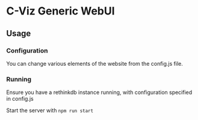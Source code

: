 # C-Viz Generic WebUI

## Usage
### Configuration

You can change various elements of the website from the config.js file.

### Running

Ensure you have a rethinkdb instance running, with configuration specified in config.js

Start the server with ```npm run start```
